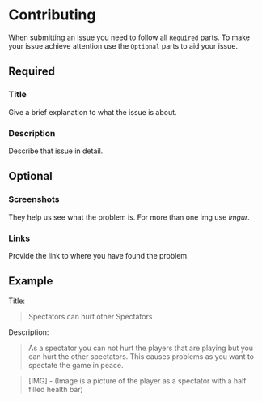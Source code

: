 # Contributing

When submitting an issue you need to follow all `Required` parts. To make your issue achieve attention use the `Optional` parts to aid your issue. 


## Required

### Title
Give a brief explanation to what the issue is about.

### Description
Describe that issue in detail.


## Optional

### Screenshots
They help us see what the problem is. For more than one img use *imgur*.

### Links
Provide the link to where you have found the problem.

## Example
Title:
> Spectators can hurt other Spectators

Description:
> As a spectator you can not hurt the players that are playing but you can hurt the other spectators. This causes problems as you want to spectate the game in peace.

> [IMG] - (Image is a picture of the player as a spectator with a half filled health bar)
